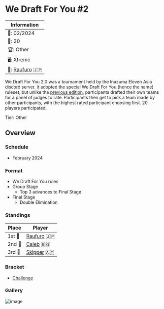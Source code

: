 # We Draft For You #2

|Information|
|-|
|:calendar:: 02/2024|
|:busts_in_silhouette:: 20|
|:trophy:: Other|
|:desktop_computer:: Xtreme|
|:1st_place_medal:: [Raufuro](../../players/japanese/raufuro.md) :jp:|

We Draft For You 2.0 was a tournament held by the Inazuma Eleven Asia discord server. It adopted the special We Draft For You (hence the name) ruleset, but unlike the [previous edition](wdfy.md), participants drafted their own teams for a panel of judges to rate. Participants then get to pick a team made by other participants, with the highest rated participant choosing first. 20 players participated.

Tier: Other

## Overview

### Schedule
- February 2024

### Format
- We Draft For You rules
- Group Stage
    - Top 3 advances to Final Stage
- Final Stage
    - Double Elimination

### Standings

|Place|Player|
|-|-|
|1st :1st_place_medal:|[Raufuro](../../players/japanese/raufuro.md) :jp:|
|2nd :2nd_place_medal:|[Caleb](../../players/bulgarian/caleb.md) :bulgaria:|
|3rd :3rd_place_medal:|[Skipper](../../players/austrian/skipper.md) :austria:|

### Bracket
- [Challonge](https://challonge.com/fy6ofrx1)

### Gallery

![image](https://github.com/inabikarilibrary/inalib/assets/110833255/865352b9-840d-46db-9c8b-9625100d9761)
